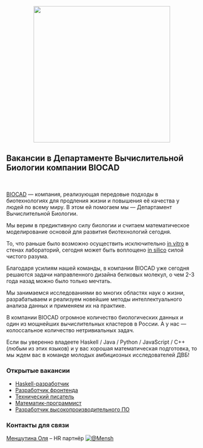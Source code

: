 
<p align="center"><img src="/img/biocad-line_eng.png" width="360"></p>

## Вакансии в Департаменте Вычислительной Биологии компании BIOCAD

<br clear="all"/>

[BIOCAD](https://biocad.ru) — компания, реализующая передовые подходы в биотехнологиях для продления жизни и повышения её качества у людей по всему миру. В этом ей помогаем мы — Департамент Вычислительной Биологии.

Мы верим в предиктивную силу биологии и считаем математическое моделирование основой для развития биотехнологий сегодня.

То, что раньше было возможно осуществить исключительно [in vitro](https://ru.wikipedia.org/wiki/In_vitro) в стенах лабораторий, сегодня может быть воплощено [in silico](https://ru.wikipedia.org/wiki/In_silico) силой чистого разума.

Благодаря усилиям нашей команды, в компании BIOCAD уже сегодня решаются задачи направленного дизайна белковых молекул, о чем 2-3 года назад можно было только мечтать.

Мы занимаемся исследованиями во многих областях наук о жизни, разрабатываем и реализуем новейшие методы интеллектуального анализа данных и применяем их на практике.

В компании BIOCAD огромное количество биологических данных и один из мощнейших вычислительных кластеров в России. А у нас — колоссальное количество нетривиальных задач.

Если вы уверенно владеете Haskell / Java / Python / JavaScript / C++ (любым из этих языков) и у вас хорошая математическая подготовка, то мы ждем вас в команде молодых амбициозных исследователей ДВБ!


### Открытые вакансии
- [Haskell-разработчик](/positions/haskell.md)
- [Разработчик фронтенда](/positions/front.md)
- [Технический писатель](/positions/writer.md)
- [Математик-программист](/positions/pkpd.md)
- [Разработчик высокопроизводительного ПО](/positions/bioinf-dev.md)

### Контакты для связи
[Меншутина Оля](mailto:menshutina@biocad.ru) – HR партнёр [ ![@Mensh](/img/telegram.png) ](https://telegram.me/Mensh)
